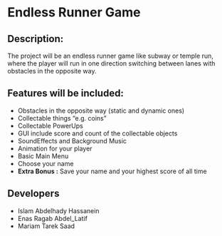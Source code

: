# Endless Runner Game

## Description:

The project will be an endless runner game like subway or temple run, where the player will run in one direction switching between lanes with obstacles in the opposite way.

## Features will be included:

- Obstacles in the opposite way (static and dynamic ones)
- Collectable things “e.g. coins”
- Collectable PowerUps
- GUI include score and count of the collectable objects
- SoundEffects and Background Music
- Animation for your player
- Basic Main Menu
- Choose your name
- **Extra Bonus :** Save your name and your highest score of all time

## Developers

- Islam Abdelhady Hassanein
- Enas Ragab Abdel_Latif
- Mariam Tarek Saad
